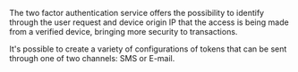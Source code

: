 The two factor authentication service offers the possibility to identify through the user request and device origin IP that the access is being made from a verified device, bringing more security to transactions.

It's possible to create a variety of configurations of tokens that can be sent through one of two channels: SMS or E-mail.

